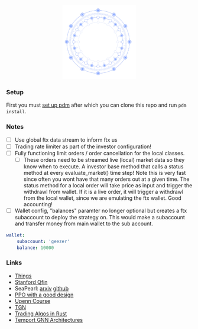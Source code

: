 <p align="center">
  <img width="200" height="200" src="https://github.com/magi-1/lattice/blob/main/images/logo.png">
</p>


### Setup

First you must [set up pdm](https://pdm.fming.dev/) after which you can clone this repo and run `pdm install`.

### Notes

- [ ] Use global ftx data stream to inform ftx us
- [ ] Trading rate limiter as part of the investor configuration!
- [ ] Fully functioning limit orders / order cancellation for the local classes.
  - [ ] These orders need to be streamed live (local) market data so they know when to execute. A investor base method that calls a status method at every evaluate_market() time step! Note this is very fast since often you wont have that many orders out at a given time. The status method for a local order will take price as input and trigger the withdrawl from wallet. If it is a live order, it will trigger a withdrawl from the local wallet, since we are emulating the ftx wallet. Good accounting!
- [ ] Wallet config, "balances" paramter no longer optional but creates a ftx subaccount to deploy the strategy on. This would make a subaccount and transfer money from main wallet to the sub account.

```yaml
wallet:
    subaccount: 'geezer'
    balance: 10000
```

### Links

- [Things](https://stanford.edu/~ashlearn/)
- [Stanford Qfin](https://stanford.edu/~ashlearn/RLForFinanceBook/chapter9.pdf)
- SeaPearl: [arxiv](https://arxiv.org/pdf/2102.09193v1.pdf) [github](https://github.com/corail-research/SeaPearl.jl)
- [PPO with a good design](https://github.com/google/flax/tree/main/examples/ppo/)
- [Upenn Course](https://gnn.seas.upenn.edu/wp-content/uploads/2020/11/lecture_11_handout.pdf)
- [TGN](https://arxiv.org/pdf/2006.10637.pdf)
- [Trading Algos in Rust](https://github.com/fabianboesiger)
- [Temport GNN Architectures](https://arxiv.org/pdf/2005.11650.pdf)
